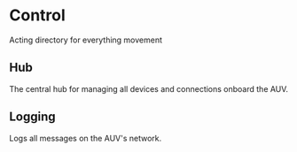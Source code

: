 # Control

Acting directory for everything movement


## Hub
The central hub for managing all devices and connections onboard the AUV.

## Logging
Logs all messages on the AUV's network.

